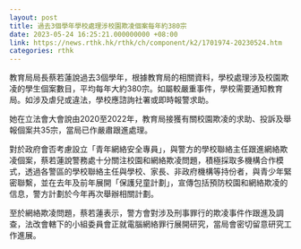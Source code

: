 ```yaml
---
layout: post
title: 過去3個學年學校處理涉校園欺凌個案每年約380宗
date: 2023-05-24 16:25:21.000000000 +08:00
link: https://news.rthk.hk/rthk/ch/component/k2/1701974-20230524.htm
categories: rthk
---
```


教育局局長蔡若蓮說過去3個學年，根據教育局的相關資料，學校處理涉及校園欺凌的學生個案數目，平均每年大約380宗。如屬較嚴重事件，學校需要通知教育局。如涉及虐兒或違法，學校應諮詢社署或即時報警求助。

她在立法會大會說由2020至2022年，教育局接獲有關校園欺凌的求助、投訴及舉報個案共35宗，當局已作嚴肅跟進處理。

對於政府會否考慮設立「青年網絡安全專員」，與警方的學校聯絡主任跟進網絡欺凌個案，蔡若蓮說警務處十分關注校園和網絡欺凌問題，積極採取多機構合作模式，透過各警區的學校聯絡主任與學校、家長、非政府機構等持份者，與青少年緊密聯繫，並在去年及前年展開「保護兒童計劃」，宣傳包括預防校園和網絡欺凌的信息，警方計劃於今年再次舉辦相關計劃。

至於網絡欺凌問題，蔡若蓮表示，警方會對涉及刑事罪行的欺凌事件作跟進及調查，法改會轄下的小組委員會正就電腦網絡罪行展開研究，當局會密切留意研究工作進展。
